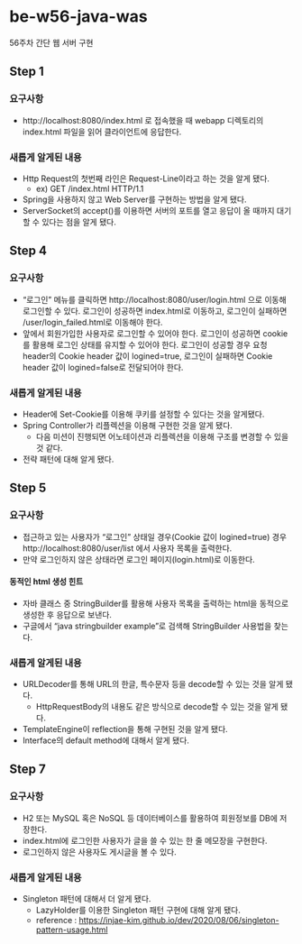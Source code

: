 # be-w56-java-was
56주차 간단 웹 서버 구현

## Step 1

### 요구사항
* http://localhost:8080/index.html 로 접속했을 때 webapp 디렉토리의 index.html 파일을 읽어 클라이언트에 응답한다.

### 새롭게 알게된 내용
* Http Request의 첫번째 라인은 Request-Line이라고 하는 것을 알게 됐다.
  * ex) GET /index.html HTTP/1.1
* Spring을 사용하지 않고 Web Server를 구현하는 방법을 알게 됐다.
* ServerSocket의 accept()를 이용하면 서버의 포트를 열고 응답이 올 때까지 대기할 수 있다는 점을 알게 됐다.

## Step 4

### 요구사항
* “로그인” 메뉴를 클릭하면 http://localhost:8080/user/login.html 으로 이동해 로그인할 수 있다. 로그인이 성공하면 index.html로 이동하고, 로그인이 실패하면 /user/login_failed.html로 이동해야 한다.
* 앞에서 회원가입한 사용자로 로그인할 수 있어야 한다. 로그인이 성공하면 cookie를 활용해 로그인 상태를 유지할 수 있어야 한다. 로그인이 성공할 경우 요청 header의 Cookie header 값이 logined=true, 로그인이 실패하면 Cookie header 값이 logined=false로 전달되어야 한다.

### 새롭게 알게된 내용
* Header에 Set-Cookie를 이용해 쿠키를 설정할 수 있다는 것을 알게됐다.
* Spring Controller가 리플렉션을 이용해 구현한 것을 알게 됐다.
  * 다음 미션이 진행되면 어노테이션과 리플렉션을 이용해 구조를 변경할 수 있을 것 같다.
* 전략 패턴에 대해 알게 됐다.

## Step 5

### 요구사항
* 접근하고 있는 사용자가 “로그인” 상태일 경우(Cookie 값이 logined=true) 경우 http://localhost:8080/user/list 에서 사용자 목록을 출력한다.
* 만약 로그인하지 않은 상태라면 로그인 페이지(login.html)로 이동한다.

#### 동적인 html 생성 힌트
* 자바 클래스 중 StringBuilder를 활용해 사용자 목록을 출력하는 html을 동적으로 생성한 후 응답으로 보낸다.
* 구글에서 “java stringbuilder example”로 검색해 StringBuilder 사용법을 찾는다.

### 새롭게 알게된 내용
* URLDecoder를 통해 URL의 한글, 특수문자 등을 decode할 수 있는 것을 알게 됐다.
  * HttpRequestBody의 내용도 같은 방식으로 decode할 수 있는 것을 알게 됐다.
* TemplateEngine이 reflection을 통해 구현된 것을 알게 됐다.
* Interface의 default method에 대해서 알게 됐다.

## Step 7

### 요구사항
* H2 또는 MySQL 혹은 NoSQL 등 데이터베이스를 활용하여 회원정보를 DB에 저장한다.
* index.html에 로그인한 사용자가 글을 쓸 수 있는 한 줄 메모장을 구현한다.
* 로그인하지 않은 사용자도 게시글을 볼 수 있다.

### 새롭게 알게된 내용
* Singleton 패턴에 대해서 더 알게 됐다.
  * LazyHolder를 이용한 Singleton 패턴 구현에 대해 알게 됐다.
  * reference : https://injae-kim.github.io/dev/2020/08/06/singleton-pattern-usage.html
